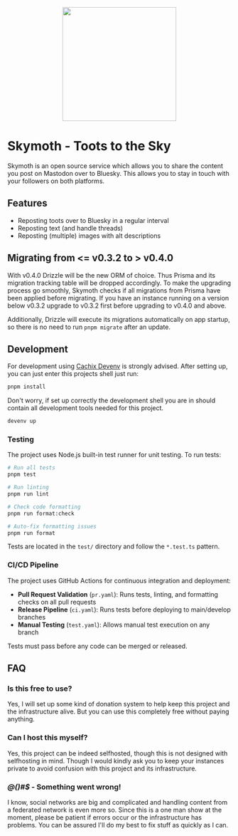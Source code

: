 <p align="center">
  <img src="public/images/logo.svg" width="256">
</p>

# Skymoth - Toots to the Sky

Skymoth is an open source service which allows you to share the content you post on Mastodon over to Bluesky. This allows you to stay in touch with your followers on both platforms.

## Features

- Reposting toots over to Bluesky in a regular interval
- Reposting text (and handle threads)
- Reposting (multiple) images with alt descriptions

## Migrating from <= v0.3.2 to > v0.4.0

With v0.4.0 Drizzle will be the new ORM of choice. Thus Prisma and its migration tracking table
will be dropped accordingly. To make the upgrading process go smoothly, Skymoth checks if all migrations
from Prisma have been applied before migrating. If you have an instance running on a version below v0.3.2
upgrade to v0.3.2 first before upgrading to v0.4.0 and above.

Additionally, Drizzle will execute its migrations automatically on app startup, so there is no need to run `pnpm migrate`
after an update.

## Development

For development using [Cachix Devenv](https://devenv.sh/) is strongly advised.
After setting up, you can just enter this projects shell just run:

```bash
pnpm install
```

Don't worry, if set up correctly the development shell you are in should contain all development tools needed for this project.

```bash
devenv up
```

### Testing

The project uses Node.js built-in test runner for unit testing. To run tests:

```bash
# Run all tests
pnpm test

# Run linting
pnpm run lint

# Check code formatting
pnpm run format:check

# Auto-fix formatting issues
pnpm run format
```

Tests are located in the `test/` directory and follow the `*.test.ts` pattern.

### CI/CD Pipeline

The project uses GitHub Actions for continuous integration and deployment:

- **Pull Request Validation** (`pr.yaml`): Runs tests, linting, and formatting checks on all pull requests
- **Release Pipeline** (`ci.yaml`): Runs tests before deploying to main/develop branches
- **Manual Testing** (`test.yaml`): Allows manual test execution on any branch

Tests must pass before any code can be merged or released.

## FAQ

### Is this free to use?
Yes, I will set up some kind of donation system to help keep this project and the infrastructure alive. But you can use this completely free without paying anything.

### Can I host this myself?
Yes, this project can be indeed selfhosted, though this is not designed with selfhosting in mind. Though I would kindly ask you to keep your instances private to avoid confusion with this project and its infrastructure.

### *@()#$* - Something went wrong!
I know, social networks are big and complicated and handling content from a federated network is even more so. Since this is a one man show at the moment, please be patient if errors occur or the infrastructure has problems. You can be assured I'll do my best to fix stuff as quickly as I can.
